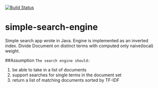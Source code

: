 [![Build Status](https://travis-ci.org/SiwyDym/simple-search-engine.svg?branch=master)](https://travis-ci.org/SiwyDym/simple-search-engine)
# simple-search-engine

Simple search app wrote in Java. Engine is implemented as an inverted index. Divide Document on distinct terms with computed only naive(local) weight.

##Assumption
`The search engine should:`

1. be able to take in a list of documents
2. support searches for single terms in the document set
3. return a list of matching documents sorted by TF-IDF

